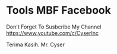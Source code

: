 # Tools MBF Facebook

Don't Forget To Susbcribe My Channel
https://www.youtube.com/c/CyserInc

Terima Kasih.
Mr. Cyser
